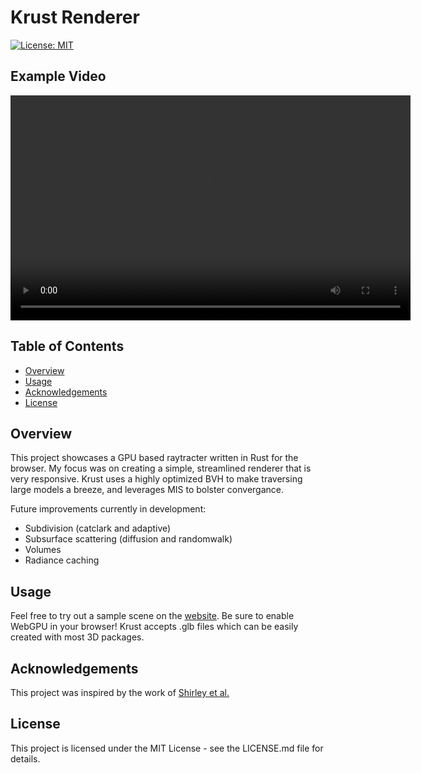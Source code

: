 # Krust Renderer
[![License: MIT](https://img.shields.io/badge/License-MIT-yellow.svg)](LICENSE.md)
## Example Video
<video width="640" height="360" controls=false autoplay mute>
  <source src="assets/gpu-renderer.webm" type="video/webm">
  <source src="assets/gpu-renderer.mp4" type="video/mp4">
  Your browser does not support the video tag.
</video>


## Table of Contents
- [Overview](#overview)
- [Usage](#usage)
- [Acknowledgements](#acknowledgements)
- [License](#license)


## Overview <a name="overview"></a>
This project showcases a GPU based raytracter written in Rust for the browser. My focus was on creating a simple, streamlined renderer that is very responsive. Krust uses a highly optimized BVH to make traversing large models a breeze, and leverages MIS to bolster convergance. 

Future improvements currently in development:
- Subdivision (catclark and adaptive)
- Subsurface scattering (diffusion and randomwalk)
- Volumes
- Radiance caching


## Usage <a name="usage"></a>
Feel free to try out a sample scene on the [website](https://krust-gpu.web.app/). Be sure to enable WebGPU in your browser!
Krust accepts .glb files which can be easily created with most 3D packages.



## Acknowledgements <a name="acknowledgements"></a>
This project was inspired by the work of [Shirley et al.](https://raytracing.github.io/)


## License <a name="license"></a>
This project is licensed under the MIT License - see the LICENSE.md file for details.